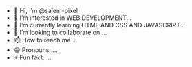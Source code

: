 - 👋 Hi, I’m @salem-pixel
- 👀 I’m interested in WEB DEVELOPMENT...
- 🌱 I’m currently learning  HTML AND CSS AND JAVASCRIPT...
- 💞️ I’m looking to collaborate on ...
- 📫 How to reach me ...
- 😄 Pronouns: ...
- ⚡ Fun fact: ...

<!---
salem-pixel/salem-pixel is a ✨ special ✨ repository because its `README.md` (this file) appears on your GitHub profile.
You can click the Preview link to take a look at your changes.
--->
